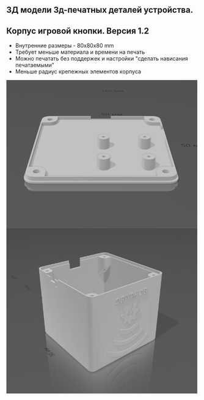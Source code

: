 ## 3Д модели 3д-печатных деталей устройства.

## Корпус игровой кнопки. Версия 1.2 
- Внутренние размеры - 80x80x80 mm
- Требует меньше материала и времени на печать
- Можно печатать без поддержек и настройки "сделать нависания печатаемыми"
- Меньше радиус крепежных элементов корпуса

<img align="center" width=500 src="https://github.com/MelexinVN/bs_kombo_bs/blob/main/3d/button_box_v.1.2 (80mm)/button_box_niz.PNG" />

<img align="center" width=500 src="https://github.com/MelexinVN/bs_kombo_bs/blob/main/3d/button_box_v.1.2 (80mm)/button_box_verh.PNG" />

